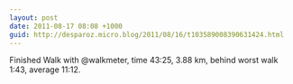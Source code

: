 ```yaml
---
layout: post
date: 2011-08-17 08:08 +1000
guid: http://desparoz.micro.blog/2011/08/16/t103589008390631424.html
---
```

Finished Walk with @walkmeter, time 43:25, 3.88 km, behind worst walk 1:43, average 11:12.
